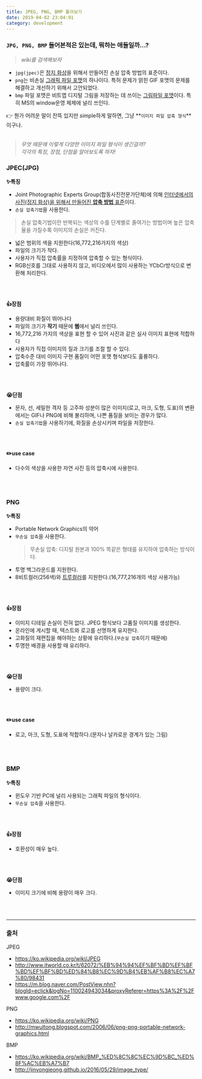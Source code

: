 ```yaml
---
title: JPEG, PNG, BMP 톺아보기
date: 2019-04-02 23:04:91
category: development
---
```


### `JPG, PNG, BMP` 들어본적은 있는데, 뭐하는 애들일까...?
> *wiki를 검색해보자*

- `jpg(jpec)`은 <u>정지 화상</u>을 위해서 만들어진 손실 압축 방법의 표준이다.
- `png`는 비손실 <u>그래픽 파일 포맷</u>의 하나이다. 특허 문제가 얽힌 GIF 포맷의 문제를 해결하고 개선하기 위해서 고안되었다.
- `bmp` 파일 포맷은 비트맵 디지털 그림을 저장하는 데 쓰이는 <u>그림파일 포맷</u>이다. 특히 MS의 window운영 체제에 널리 쓰인다.

👉 뭔가 어려운 말이 잔뜩 있지만 simple하게 말하면, 그냥 **`이미지 파일 압축 형식`**이구나.
<br/>
<br/>
> *무엇 때문에 이렇게 다양한 이미지 파일 형식이 생긴걸까?
<br/>각각의 특징, 장점, 단점을 알아보도록 하자!*

### JPEC(JPG)
**✨특징**
- Joint Photographic Experts Group(합동사진전문가단체)에 의해 <u>인터넷에서의 사진(정지 화상)을 위해서 만들어진 **압축 방법** 표준</u>이다.
- `손실 압축기법`을 사용한다.
> 손실 압축기법이란 반복되는 색상의 수를 단계별로 줄여가는 방법이며 높은 압축율을 가질수록 이미지의 손실은 커진다.
- 넓은 범위의 색을 지원한다(16,772,216가지의 색상)
- 파일의 크기가 작다.
- 사용자가 직접 압축률을 지정하여 압축할 수 있는 형식이다.
- RGB신호를 그대로 사용하지 않고, 비디오에서 많이 사용하는 YCbCr방식으로 변환해 처리한다.
<br/>
<br/>

**👍장점**
- 용량대비 화질이 뛰어나다
- 파일의 크기가 **작기** 때문에 **웹**에서 널리 쓰인다.
- 16,772,216 가지의 색상을 표현 할 수 있어 사진과 같은 실사 이미지 표현에 적합하다
- 사용자가 직접 이미지의 질과 크기를 조절 할 수 있다.
- 압축수준 대비 이미지 구현 품질이 어떤 포맷 형식보다도 훌륭하다. 
- 압축률이 가장 뛰어나다.
<br/>
<br/>

**😭단점**
- 문자, 선, 세밀한 격자 등 고주파 성분이 많은 이미지(로고, 마크, 도형, 도표)의 변환에서는 GIF나 PNG에 비해 불리하며, 나쁜 품질을 보이는 경우가 많다.
- `손실 압축기법`을 사용하기에, 화질을 손상시키며 파일을 저장한다.
<br/>
<br/>

**✏️use case**
- 다수의 색상을 사용한 자연 사진 등의 압축시에 사용한다.
<br/>
<br/>

### PNG
**✨특징**
- Portable Network Graphics의 약어
- `무손실 압축`을 사용한다.
  > 무손실 압축: 디지털 원본과 100% 똑같은 형태를 유지하여 압축하는 방식이다.
- 투명 백그라운드를 지원한다.
- 8비트컬러(256색)와 [트루컬러](https://ko.wikipedia.org/wiki/%ED%8A%B8%EB%A3%A8%EC%BB%AC%EB%9F%AC)를 지원한다.(16,777,216개의 색상 사용가능)
<br/>
<br/>

**👍장점**
 - 이미지 디테일 손실이 전혀 없다. JPEG 형식보다 고품질 이미지를 생성한다.
 - 온라인에 게시할 때, 텍스트와 로고를 선명하게 유지한다. 
 - 고화질의 재편집을 해야하는 상황에 유리하다.(`무손실 압축`이기 때문에)
 - 투명한 배경을 사용할 때 유리하다. 
<br/>
<br/>

**😭단점**
- 용량이 크다.
<br/>
<br/>

**✏️use case**
- 로고, 마크, 도형, 도표에 적합하다.(문자나 날카로운 경계가 있는 그림)
<br/>
<br/>

### BMP
**✨특징**
- 윈도우 기반 PC에 널리 사용되는 그래픽 파일의 형식이다.
- `무손실 압축`을 사용한다.
<br/>
<br/>

**👍장점**
- 호환성이 매우 높다.
<br/>
<br/>

**😭단점**
- 이미지 크기에 비해 용량이 매우 크다.
<br/>
<br/>

------------

### 출처

JPEG
- https://ko.wikipedia.org/wiki/JPEG
- http://www.itworld.co.kr/t/62072/%EB%94%94%EF%BF%BD%EF%BF%BD%EF%BF%BD%ED%84%B8%EC%9D%B4%EB%AF%B8%EC%A7%80/98431
- https://m.blog.naver.com/PostView.nhn?blogId=eclick&logNo=110024943034&proxyReferer=https%3A%2F%2Fwww.google.com%2F

PNG
- https://ko.wikipedia.org/wiki/PNG
- http://mwultong.blogspot.com/2006/06/png-png-portable-network-graphics.html

BMP
- https://ko.wikipedia.org/wiki/BMP_%ED%8C%8C%EC%9D%BC_%ED%8F%AC%EB%A7%B7
- http://jinyongjeong.github.io/2016/05/29/image_type/